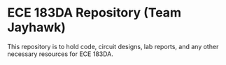 # ECE 183DA Repository (Team Jayhawk)
This repository is to hold code, circuit designs, lab reports, and any other necessary resources for ECE 183DA.
